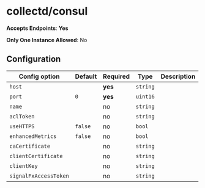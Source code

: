 <!--- GENERATED BY gomplate from scripts/docs/monitor-page.md.tmpl --->

# collectd/consul


**Accepts Endpoints**: **Yes**

**Only One Instance Allowed**: No

## Configuration

| Config option | Default | Required | Type | Description |
| --- | --- | --- | --- | --- |
| `host` |  | **yes** | `string` |  |
| `port` | `0` | **yes** | `uint16` |  |
| `name` |  | no | `string` |  |
| `aclToken` |  | no | `string` |  |
| `useHTTPS` | `false` | no | `bool` |  |
| `enhancedMetrics` | `false` | no | `bool` |  |
| `caCertificate` |  | no | `string` |  |
| `clientCertificate` |  | no | `string` |  |
| `clientKey` |  | no | `string` |  |
| `signalFxAccessToken` |  | no | `string` |  |
















